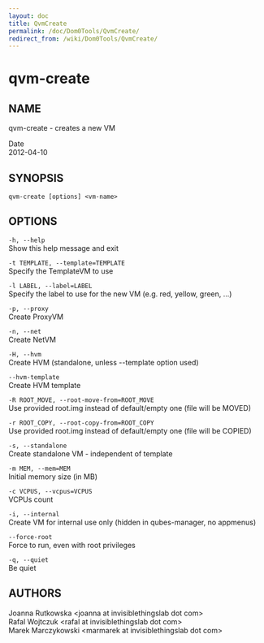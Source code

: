 ```yaml
---
layout: doc
title: QvmCreate
permalink: /doc/Dom0Tools/QvmCreate/
redirect_from: /wiki/Dom0Tools/QvmCreate/
---
```


qvm-create
==========

NAME
----

qvm-create - creates a new VM

Date  
2012-04-10

SYNOPSIS
--------

`qvm-create [options] <vm-name>`

OPTIONS
-------

`-h, --help`  
Show this help message and exit

`-t TEMPLATE, --template=TEMPLATE`  
Specify the TemplateVM to use

`-l LABEL, --label=LABEL`  
Specify the label to use for the new VM (e.g. red, yellow, green, ...)

`-p, --proxy`  
Create ProxyVM

`-n, --net`  
Create NetVM

`-H, --hvm`  
Create HVM (standalone, unless --template option used)

`--hvm-template`  
Create HVM template

`-R ROOT_MOVE, --root-move-from=ROOT_MOVE`  
Use provided root.img instead of default/empty one (file will be MOVED)

`-r ROOT_COPY, --root-copy-from=ROOT_COPY`  
Use provided root.img instead of default/empty one (file will be COPIED)

`-s, --standalone`  
Create standalone VM - independent of template

`-m MEM, --mem=MEM`  
Initial memory size (in MB)

`-c VCPUS, --vcpus=VCPUS`  
VCPUs count

`-i, --internal`  
Create VM for internal use only (hidden in qubes-manager, no appmenus)

`--force-root`  
Force to run, even with root privileges

`-q, --quiet`  
Be quiet

AUTHORS
-------

Joanna Rutkowska \<joanna at invisiblethingslab dot com\>  
Rafal Wojtczuk \<rafal at invisiblethingslab dot com\>  
Marek Marczykowski \<marmarek at invisiblethingslab dot com\>
